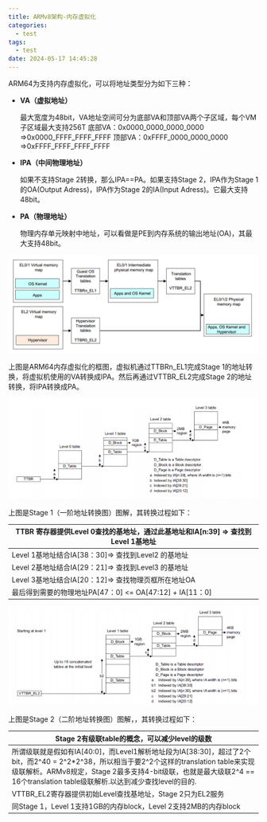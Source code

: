 ```yaml
---
title: ARMv8架构-内存虚拟化
categories:
  - test
tags:
  - test
date: 2024-05-17 14:45:28
---
```


ARM64为支持内存虚拟化，可以将地址类型分为如下三种：

- **VA（虚拟地址）**

   最大宽度为48bit，VA地址空间可分为底部VA和顶部VA两个子区域，每个VM子区域最大支持256T
   底部VA：0x0000_0000_0000_0000 =>0x0000_FFFF_FFFF_FFFF
   顶部VA：0xFFFF_0000_0000_0000 =>0xFFFF_FFFF_FFFF_FFFF

- **IPA（中间物理地址）**

   如果不支持Stage 2转换，那么IPA==PA。如果支持Stage 2，IPA作为Stage 1的OA(Output Adress)，IPA作为Stage 2的IA(Input Adress)。它最大支持48bit。

- **PA（物理地址）**

   物理内存单元映射中地址，可以看做是PE到内存系统的输出地址(OA)，其最大支持48bit。

![图2 ARM64内存虚拟化](..\imgs\image2019-5-10_14-22-29.png)

 上图是ARM64内存虚拟化的框图，虚拟机通过TTBRn_EL1完成Stage 1的地址转换，将虚拟机使用的VA转换成IPA。然后再通过VTTBR_EL2完成Stage 2的地址转换，将IPA转换成PA。

![ 图2 Stage 1地址转换](../imgs/image2019-5-10_14-24-0.png)

上图是Stage 1（一阶地址转换图）图解，其转换过程如下：

| TTBR 寄存器提供Level 0查找的基地址，通过此基地址和IA[n:39] => 查找到Level 1基地址 |
| ------------------------------------------------------------ |
| Level 1基地址结合IA[38：30]=> 查找到Level2 的基地址          |
| Level 2基地址结合IA[29：21]=> 查找到Level3 的基地址          |
| Level 3基地址结合IA[20：12]=> 查找物理页框所在地址OA         |
| 最后得到需要的物理地址PA[47：0] <= OA[47:12] + IA[11：0]     |

![ 图3 Stage 2地址转换](../imgs/image2019-5-10_14-24-58.png)

 上图是Stage 2（二阶地址转换图）图解，，其转换过程如下：

| Stage 2有级联table的概念，可以减少level的级数                |
| ------------------------------------------------------------ |
| 所谓级联就是假如有IA[40:0]，而Level1解析地址段为IA[38:30]，超过了2个bit，而2^40 = 2^2*2^38，所以相当于要2^2个这样的translation table来实现级联解析。ARMv8规定，Stage 2最多支持4-bit级联，也就是最大级联2^4 == 16个translation table级联解析.以达到减少查找level的目的. |
| VTTBR_EL2寄存器提供初始Level查找基地址，Stage 2只为EL2服务   |
| 同Stage 1，Level 1支持1GB的内存block，Level 2支持2MB的内存block |
